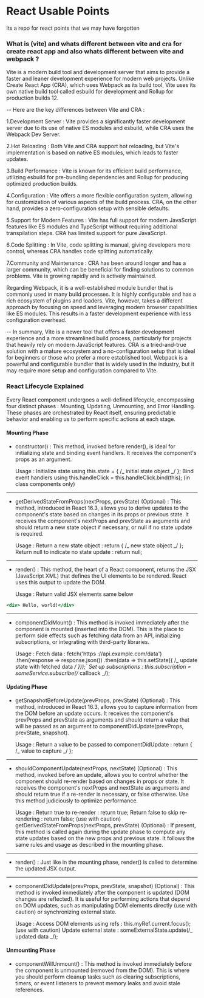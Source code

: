 # React Usable Points

Its a repo for react points that we may have forgotten

### What is (vite) and whats different between vite and cra for create react app and also whats different between vite and webpack ?

Vite is a modern build tool and development server that aims to provide a faster and leaner development experience for modern web projects. Unlike Create React App (CRA), which uses Webpack as its build tool, Vite uses its own native build tool called esbuild for development and Rollup for production builds 12.

-- Here are the key differences between Vite and CRA :

1.Development Server : Vite provides a significantly faster development server due to its use of native ES modules and esbuild, while CRA uses the Webpack Dev Server.

2.Hot Reloading : Both Vite and CRA support hot reloading, but Vite's implementation is based on native ES modules, which leads to faster updates.

3.Build Performance : Vite is known for its efficient build performance, utilizing esbuild for pre-bundling dependencies and Rollup for producing optimized production builds.

4.Configuration : Vite offers a more flexible configuration system, allowing for customization of various aspects of the build process. CRA, on the other hand, provides a zero-configuration setup with sensible defaults.

5.Support for Modern Features : Vite has full support for modern JavaScript features like ES modules and TypeScript without requiring additional transpilation steps. CRA has limited support for pure JavaScript.

6.Code Splitting : In Vite, code splitting is manual, giving developers more control, whereas CRA handles code splitting automatically.

7.Community and Maintenance : CRA has been around longer and has a larger community, which can be beneficial for finding solutions to common problems. Vite is growing rapidly and is actively maintained.

Regarding Webpack, it is a well-established module bundler that is commonly used in many build processes. It is highly configurable and has a rich ecosystem of plugins and loaders. Vite, however, takes a different approach by focusing on speed and leveraging modern browser capabilities like ES modules. This results in a faster development experience with less configuration overhead.

-- In summary, Vite is a newer tool that offers a faster development experience and a more streamlined build process, particularly for projects that heavily rely on modern JavaScript features. CRA is a tried-and-true solution with a mature ecosystem and a no-configuration setup that is ideal for beginners or those who prefer a more established tool. Webpack is a powerful and configurable bundler that is widely used in the industry, but it may require more setup and configuration compared to Vite.

### React Lifecycle Explained

Every React component undergoes a well-defined lifecycle, encompassing four distinct phases : Mounting, Updating, Unmounting, and Error Handling. These phases are orchestrated by React itself, ensuring predictable behavior and enabling us to perform specific actions at each stage.

#### Mounting Phase

- constructor() :
  This method, invoked before render(), is ideal for initializing state and binding event handlers. It receives the component's props as an argument.

  Usage :
  Initialize state using this.state = { /_ initial state object _/ };
  Bind event handlers using this.handleClick = this.handleClick.bind(this); (in class components only)

<hr>

- getDerivedStateFromProps(nextProps, prevState) (Optional) :
  This method, introduced in React 16.3, allows you to derive updates to the component's state based on changes in its props or previous state. It receives the component's nextProps and prevState as arguments and should return a new state object if necessary, or null if no state update is required.

  Usage :
  Return a new state object : return { /_ new state object _/ };
  Return null to indicate no state update : return null;

<hr>

- render() :
  This method, the heart of a React component, returns the JSX (JavaScript XML) that defines the UI elements to be rendered. React uses this output to update the DOM.

  Usage :
  Return valid JSX elements same below

```jsx
<div> Hello, world!</div>
```

<hr>

- componentDidMount() :
  This method is invoked immediately after the component is mounted (inserted into the DOM). This is the place to perform side effects such as fetching data from an API, initializing subscriptions, or integrating with third-party libraries.

  Usage :
  Fetch data : fetch('https ://api.example.com/data') .then(response => response.json()) .then(data => this.setState({ /_ update state with fetched data _/ }));`
  Set up subscriptions : this.subscription = someService.subscribe(/_ callback _/);

#### Updating Phase

- getSnapshotBeforeUpdate(prevProps, prevState) (Optional) :
  This method, introduced in React 16.3, allows you to capture information from the DOM before an update occurs. It receives the component's prevProps and prevState as arguments and should return a value that will be passed as an argument to componentDidUpdate(prevProps, prevState, snapshot).

  Usage :
  Return a value to be passed to componentDidUpdate : return { /_ value to capture _/ };

<hr>

- shouldComponentUpdate(nextProps, nextState) (Optional) :
  This method, invoked before an update, allows you to control whether the component should re-render based on changes in props or state. It receives the component's nextProps and nextState as arguments and should return true if a re-render is necessary, or false otherwise. Use this method judiciously to optimize performance.

  Usage :
  Return true to re-render : return true;
  Return false to skip re-rendering : return false; (use with caution)
  getDerivedStateFromProps(nextProps, prevState) (Optional) : If present, this method is called again during the update phase to compute any state updates based on the new props and previous state. It follows the same rules and usage as described in the mounting phase.

<hr>

- render() :
  Just like in the mounting phase, render() is called to determine the updated JSX output.

<hr>

- componentDidUpdate(prevProps, prevState, snapshot) (Optional) :
  This method is invoked immediately after the component is updated (DOM changes are reflected). It is useful for performing actions that depend on DOM updates, such as manipulating DOM elements directly (use with caution) or synchronizing external state.

  Usage :
  Access DOM elements using refs : this.myRef.current.focus(); (use with caution)
  Update external state : someExternalState.update(/_ updated data _/);

#### Unmounting Phase

- componentWillUnmount() :
  This method is invoked immediately before the component is unmounted (removed from the DOM). This is where you should perform cleanup tasks such as clearing subscriptions, timers, or event listeners to prevent memory leaks and avoid stale references.
